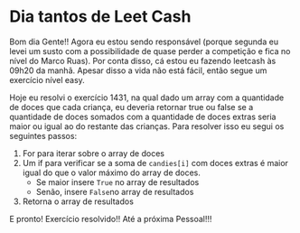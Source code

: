 # Dia tantos de Leet Cash

Bom dia Gente!! Agora eu estou sendo responsável (porque segunda eu levei um susto com a possibilidade de quase perder a competição e fica no nível do Marco Ruas). Por conta disso, cá estou eu fazendo leetcash às 09h20 da manhã. Apesar disso a vida não está fácil, então segue um exercício nível easy.

Hoje eu resolvi o exercício 1431, na qual dado um array com a quantidade de doces que cada criança, eu deveria retornar true ou false se a quantidade de doces somados com a quantidade de doces extras seria maior ou igual ao do restante das crianças. Para resolver isso eu segui os seguintes passos:

1. For para iterar sobre o array de doces
2. Um if para verificar se a soma de `candies[i]` com doces extras é maior igual do que o valor máximo do array de doces.
    - Se maior insere `True` no array de resultados
    - Senão, insere `False`no array de resultados
3. Retorna o array de resultados


E pronto! Exercício resolvido!! Até a próxima Pessoal!!!